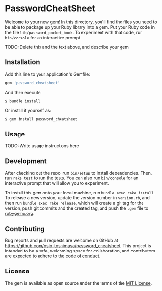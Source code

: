 # PasswordCheatSheet

Welcome to your new gem! In this directory, you'll find the files you need to be able to package up your Ruby library into a gem. Put your Ruby code in the file `lib/password_pocket_book`. To experiment with that code, run `bin/console` for an interactive prompt.

TODO: Delete this and the text above, and describe your gem

## Installation

Add this line to your application's Gemfile:

```ruby
gem 'password_cheatsheet'
```

And then execute:

    $ bundle install

Or install it yourself as:

    $ gem install password_cheatsheet

## Usage

TODO: Write usage instructions here

## Development

After checking out the repo, run `bin/setup` to install dependencies. Then, run `rake test` to run the tests. You can also run `bin/console` for an interactive prompt that will allow you to experiment.

To install this gem onto your local machine, run `bundle exec rake install`. To release a new version, update the version number in `version.rb`, and then run `bundle exec rake release`, which will create a git tag for the version, push git commits and the created tag, and push the `.gem` file to [rubygems.org](https://rubygems.org).

## Contributing

Bug reports and pull requests are welcome on GitHub at https://github.com/osio-toshimasa/password_cheatsheet. This project is intended to be a safe, welcoming space for collaboration, and contributors are expected to adhere to the [code of conduct](https://github.com/[USERNAME]/password_pocket_book/blob/master/CODE_OF_CONDUCT.md).

## License

The gem is available as open source under the terms of the [MIT License](https://opensource.org/licenses/MIT).